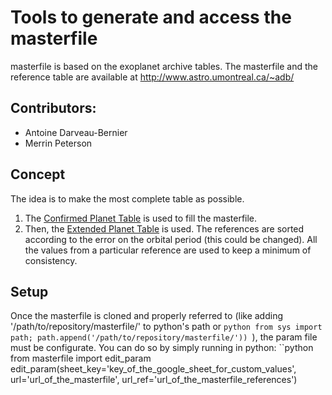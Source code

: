 # Tools to generate and access the masterfile
masterfile is based on the exoplanet archive tables.
The masterfile and the reference table are available at http://www.astro.umontreal.ca/~adb/

Contributors:
-------------
- Antoine Darveau-Bernier
- Merrin Peterson

Concept
-------
The idea is to make the most complete table as possible.
1. The [Confirmed Planet Table](https://exoplanetarchive.ipac.caltech.edu/docs/API_exoplanet_columns.html) is used to fill the masterfile. 
2. Then, the [Extended Planet Table](https://exoplanetarchive.ipac.caltech.edu/docs/API_exomultpars_columns.html) is used. The references are sorted according to the error on the orbital period (this could be changed). All the values from a particular reference are used to keep a minimum of consistency.

Setup
-----
Once the masterfile is cloned and properly referred to (like adding '/path/to/repository/masterfile/' to python's path or ```python from sys import path; path.append('/path/to/repository/masterfile/')) ```), the param file must be configurate. You can do so by simply running in python:
``python
from masterfile import edit_param
edit_param(sheet_key='key_of_the_google_sheet_for_custom_values',
           url='url_of_the_masterfile',
           url_ref='url_of_the_masterfile_references')
